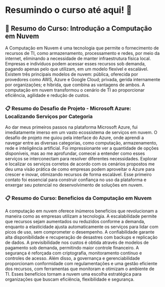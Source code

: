  # Resumindo o curso até aqui! 📗
 
 ## 📔 Resumo do Curso: Introdução a Computação em Nuvem 

 A Computação em Nuvem é uma tecnologia que permite o fornecimento de recursos de TI, como armazenamento, processamento e redes, por meio da internet, eliminando a necessidade de manter infraestrutura física local. Empresas e indivíduos podem acessar esses recursos sob demanda, pagando apenas pelo que utilizam, em um modelo flexível e escalável. Existem três principais modelos de nuvem: pública, oferecida por provedores como AWS, Azure e Google Cloud; privada, gerida internamente por organizações; e híbrida, que combina as vantagens de ambos. A computação em nuvem transformou o cenário de TI ao proporcionar eficiência, agilidade e redução de custos. 
 
 
 ### 📋 Resumo do Desafio de Projeto - Microsoft Azure: Localizando Serviços por Categoria

Ao dar meus primeiros passos na plataforma Microsoft Azure, fui imediatamente imerso em um vasto ecossistema de serviços em nuvem. O desafio de projeto me guiou pela interface do Azure, onde aprendi a navegar entre as diversas categorias, como computação, armazenamento, rede e inteligência artificial. Foi impressionante ver a quantidade de opções disponíveis, mas ao me aprofundar, comecei a entender como esses serviços se interconectam para resolver diferentes necessidades. Explorar e localizar os serviços corretos de acordo com os cenários propostos me deu uma visão prática de como empresas podem aproveitar o Azure para crescer e inovar, otimizando recursos de forma escalável. Esse primeiro contato foi essencial para construir confiança no uso da plataforma e enxergar seu potencial no desenvolvimento de soluções em nuvem.


### 📋 Resumo do Curso: Beneficios da Computação em Nuvem

A computação em nuvem oferece inúmeros benefícios que revolucionam a maneira como as empresas utilizam a tecnologia. A escalabilidade permite que recursos sejam aumentados ou reduzidos conforme a demanda, enquanto a elasticidade ajusta automaticamente os serviços para lidar com picos de uso, sem comprometer o desempenho. A confiabilidade garante alta disponibilidade e recuperação de desastres com backups e replicação de dados. A previsibilidade nos custos é obtida através de modelos de pagamento sob demanda, permitindo maior controle financeiro. A segurança é reforçada com criptografia, monitoramento contínuo e controles de acesso. Além disso, a governança e gerenciabilidade proporcionam conformidade com regulamentações e uma gestão eficiente dos recursos, com ferramentas que monitoram e otimizam o ambiente de TI. Esses benefícios tornam a nuvem uma escolha estratégica para organizações que buscam eficiência, flexibilidade e segurança.


